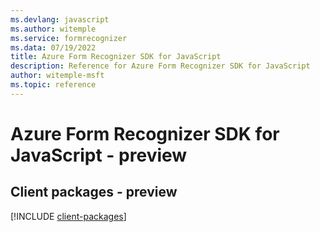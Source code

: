 ```yaml
---
ms.devlang: javascript
ms.author: witemple
ms.service: formrecognizer
ms.data: 07/19/2022
title: Azure Form Recognizer SDK for JavaScript
description: Reference for Azure Form Recognizer SDK for JavaScript
author: witemple-msft
ms.topic: reference
---
```

# Azure Form Recognizer SDK for JavaScript - preview

## Client packages - preview
[!INCLUDE [client-packages](form-recognizer-client-index.md)]
